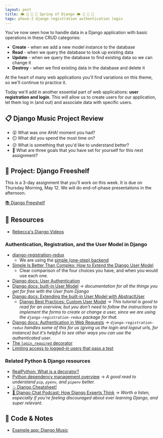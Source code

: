 ```yaml
---
layout: post
title: 🌦️ 🍃 🌸 🌱 Spring of Django 🌦️ 🍃 🌸 🌱
tags: phase-2 django registration authentication login
---
```


You've now seen how to handle data in a Django application with basic operations in these CRUD categories:

- **Create** - when we add a new model instance to the database
- **Read** - when we query the database to look up existing data
- **Update** - when we query the database to find existing data so we can change it
- **Destroy** - when we find existing data in the database and delete it

At the heart of many web applications you'll find variations on this theme, so we'll continue to practice it.

Today we'll add in another essential part of web applications: **user registration and login**. This will allow us to create users for our application, let them log in (and out) and associate data with specific users.

## 📋 Django Music Project Review

- 😲 What was one AHA! moment you had?
- ⏲️ What did you spend the most time on?
- 😕 What is something that you'd like to understand better?
- 📝 What are three goals that you have set for yourself for this next assignment?

## 🎯 Project: Django Freeshelf

This is a 3-day assignment that you'll work on this week. It is due on Thursday Morning, May 12. We will do end-of-phase presentations in the afternoon. 

[📚 Django Freeshelf](https://classroom.github.com/a/vqRWfN7R)

## 🔖 Resources

- [Rebecca's Django Videos](https://loom.com/share/folder/721b7feffe124c4fa9b32eed6940610b)

### Authentication, Registration, and the User Model in Django

- [django-registration-redux](https://django-registration-redux.readthedocs.io/en/latest/index.html)
    - We are using the [simple (one-step) backend](https://django-registration-redux.readthedocs.io/en/latest/simple-backend.html#the-simple-one-step-backend)
- [Simple Is Better Than Complex: How to Extend the Django User Model](https://simpleisbetterthancomplex.com/tutorial/2016/07/22/how-to-extend-django-user-model.html)
  - Clear comparison of the four choices you have, and when you would use each one.
- [Django docs: User Authentication](https://docs.djangoproject.com/en/4.0/topics/auth/#user-authentication-in-django)
- [Django docs: built-in User Model](https://docs.djangoproject.com/en/4.0/ref/contrib/auth/#user-model) -> _documentation for all the things you get for free with the User from Django_
- [Django docs: Extending the built-in User Model with AbstractUser](https://docs.djangoproject.com/en/4.0/topics/auth/customizing/#extending-django-s-default-user)
    - [Django Best Practices: Custom User Model](https://learndjango.com/tutorials/django-custom-user-model) -> _This tutorial is good to read for an overview, but you don't need to follow the instructions to implement the forms to create or change a user, since we are using the `django-registration-redux` package for that._
- [Django docs: Authentication in Web Requests](https://docs.djangoproject.com/en/4.0/topics/auth/default/#authentication-in-web-requests) -> _`django-registration-redux` handles some of this for us (giving us the login and logout urls, for instance) but it's helpful to see other ways you can use the authenticated user._
- [The `login_required` decorator](https://docs.djangoproject.com/en/4.0/topics/auth/default/#the-login-required-decorator)
- [Limiting access to logged-in users that pass a test](https://docs.djangoproject.com/en/4.0/topics/auth/default/#limiting-access-to-logged-in-users-that-pass-a-test)

### Related Python & Django resources

- [RealPython: What is a decorator?](https://realpython.com/primer-on-python-decorators/)
- [Python dependency management overview](https://modelpredict.com/python-dependency-management-tools) -> _A good read to understand `pip`, `pyenv`, and `pipenv` better._
- [💥 Django Cheatsheet!](https://github.com/lucrae/django-cheat-sheet)
- [💫 Django Chat Podcast: How Django Experts Think](https://djangochat.com/episodes/how-django-experts-think) -> _Worth a listen, especially if you're feeling discouraged about ever learning Django, and super relevant._

## 🦉 Code & Notes

- [Example app: Django Music](https://github.com/Momentum-Team-12/example-django-music)
